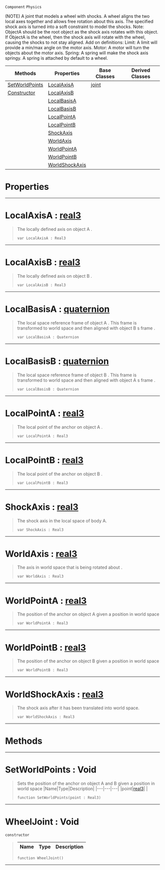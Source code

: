  `Component` `Physics`



(NOTE) A joint that models a wheel with shocks. A wheel aligns the two local axes together and allows free rotation about this axis. The specified shock axis is turned into a soft constraint to model the shocks. Note: ObjectA should be the root object as the shock axis rotates with this object. If ObjectA is the wheel, then the shock axis will rotate with the wheel, causing the shocks to not stay aligned. Add on definitions: Limit: A limit will provide a min/max angle on the motor axis. Motor: A motor will turn the objects about the motor axis. Spring: A spring will make the shock axis springy. A spring is attached by default to a wheel.

|Methods|Properties|Base Classes|Derived Classes|
|---|---|---|---|
|[ SetWorldPoints](https://github.com/ZilchEngine/ZilchDocs/blob/master/code_reference/class_reference/wheeljoint.md#setworldpoints-void)|[ LocalAxisA](https://github.com/ZilchEngine/ZilchDocs/blob/master/code_reference/class_reference/wheeljoint.md#localaxisa-zilch-engine-d)|[joint](https://github.com/ZilchEngine/ZilchDocs/blob/master/code_reference/class_reference/joint.md)| |
|[ Constructor](https://github.com/ZilchEngine/ZilchDocs/blob/master/code_reference/class_reference/wheeljoint.md#wheeljoint-void)|[ LocalAxisB](https://github.com/ZilchEngine/ZilchDocs/blob/master/code_reference/class_reference/wheeljoint.md#localaxisb-zilch-engine-d)| | |
| |[ LocalBasisA](https://github.com/ZilchEngine/ZilchDocs/blob/master/code_reference/class_reference/wheeljoint.md#localbasisa-zilch-engine)| | |
| |[ LocalBasisB](https://github.com/ZilchEngine/ZilchDocs/blob/master/code_reference/class_reference/wheeljoint.md#localbasisb-zilch-engine)| | |
| |[ LocalPointA](https://github.com/ZilchEngine/ZilchDocs/blob/master/code_reference/class_reference/wheeljoint.md#localpointa-zilch-engine)| | |
| |[ LocalPointB](https://github.com/ZilchEngine/ZilchDocs/blob/master/code_reference/class_reference/wheeljoint.md#localpointb-zilch-engine)| | |
| |[ ShockAxis](https://github.com/ZilchEngine/ZilchDocs/blob/master/code_reference/class_reference/wheeljoint.md#shockaxis-zilch-engine-do)| | |
| |[ WorldAxis](https://github.com/ZilchEngine/ZilchDocs/blob/master/code_reference/class_reference/wheeljoint.md#worldaxis-zilch-engine-do)| | |
| |[ WorldPointA](https://github.com/ZilchEngine/ZilchDocs/blob/master/code_reference/class_reference/wheeljoint.md#worldpointa-zilch-engine)| | |
| |[ WorldPointB](https://github.com/ZilchEngine/ZilchDocs/blob/master/code_reference/class_reference/wheeljoint.md#worldpointb-zilch-engine)| | |
| |[ WorldShockAxis](https://github.com/ZilchEngine/ZilchDocs/blob/master/code_reference/class_reference/wheeljoint.md#worldshockaxis-zilch-engi)| | |


 #  Properties


---  
 #  LocalAxisA : [real3](https://github.com/ZilchEngine/ZilchDocs/blob/master/code_reference/nada_base_types/real3.md)

> The locally defined axis on object A . 
> ``` lang=cpp, name=Nada
> var LocalAxisA : Real3


---  
 #  LocalAxisB : [real3](https://github.com/ZilchEngine/ZilchDocs/blob/master/code_reference/nada_base_types/real3.md)

> The locally defined axis on object B . 
> ``` lang=cpp, name=Nada
> var LocalAxisB : Real3


---  
 #  LocalBasisA : [quaternion](https://github.com/ZilchEngine/ZilchDocs/blob/master/code_reference/nada_base_types/quaternion.md)

> The local space reference frame of object A . This frame is transformed to world space and then aligned with object B s frame . 
> ``` lang=cpp, name=Nada
> var LocalBasisA : Quaternion


---  
 #  LocalBasisB : [quaternion](https://github.com/ZilchEngine/ZilchDocs/blob/master/code_reference/nada_base_types/quaternion.md)

> The local space reference frame of object B . This frame is transformed to world space and then aligned with object A s frame . 
> ``` lang=cpp, name=Nada
> var LocalBasisB : Quaternion


---  
 #  LocalPointA : [real3](https://github.com/ZilchEngine/ZilchDocs/blob/master/code_reference/nada_base_types/real3.md)

> The local point of the anchor on object A . 
> ``` lang=cpp, name=Nada
> var LocalPointA : Real3


---  
 #  LocalPointB : [real3](https://github.com/ZilchEngine/ZilchDocs/blob/master/code_reference/nada_base_types/real3.md)

> The local point of the anchor on object B . 
> ``` lang=cpp, name=Nada
> var LocalPointB : Real3


---  
 #  ShockAxis : [real3](https://github.com/ZilchEngine/ZilchDocs/blob/master/code_reference/nada_base_types/real3.md)

> The shock axis in the local space of body A.
> ``` lang=cpp, name=Nada
> var ShockAxis : Real3


---  
 #  WorldAxis : [real3](https://github.com/ZilchEngine/ZilchDocs/blob/master/code_reference/nada_base_types/real3.md)

> The axis in world space that is being rotated about . 
> ``` lang=cpp, name=Nada
> var WorldAxis : Real3


---  
 #  WorldPointA : [real3](https://github.com/ZilchEngine/ZilchDocs/blob/master/code_reference/nada_base_types/real3.md)

> The position of the anchor on object A given a position in world space 
> ``` lang=cpp, name=Nada
> var WorldPointA : Real3


---  
 #  WorldPointB : [real3](https://github.com/ZilchEngine/ZilchDocs/blob/master/code_reference/nada_base_types/real3.md)

> The position of the anchor on object B given a position in world space 
> ``` lang=cpp, name=Nada
> var WorldPointB : Real3


---  
 #  WorldShockAxis : [real3](https://github.com/ZilchEngine/ZilchDocs/blob/master/code_reference/nada_base_types/real3.md)

> The shock axis after it has been translated into world space.
> ``` lang=cpp, name=Nada
> var WorldShockAxis : Real3


---  
 #  Methods


---  
 #  SetWorldPoints : Void

> Sets the position of the anchor on object A and B given a position in world space 
> |Name|Type|Description|
> |---|---|---|
> |point|[real3](https://github.com/ZilchEngine/ZilchDocs/blob/master/code_reference/nada_base_types/real3.md)| |
> ``` lang=cpp, name=Nada
> function SetWorldPoints(point : Real3)
> ``` 


---  
 #  WheelJoint : Void

 `constructor`

> 
> |Name|Type|Description|
> |---|---|---|
> ``` lang=cpp, name=Nada
> function WheelJoint()
> ``` 


---  
 

 